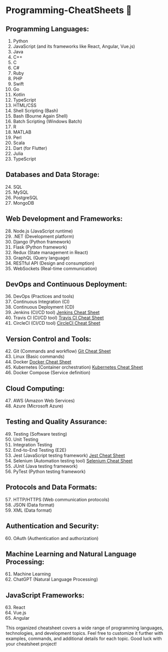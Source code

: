 # Programming-CheatSheets 🚀

## Programming Languages:

1. Python
2. JavaScript (and its frameworks like React, Angular, Vue.js)
3. Java
4. C++
5. C
6. C#
7. Ruby
8. PHP
9. Swift
10. Go
11. Kotlin
12. TypeScript
13. HTML/CSS
14. Shell Scripting (Bash)
15. Bash (Bourne Again Shell)
16. Batch Scripting (Windows Batch)
17. R
18. MATLAB
19. Perl
20. Scala
21. Dart (for Flutter)
22. Julia
23. TypeScript

## Databases and Data Storage:

24. SQL
25. MySQL
26. PostgreSQL
27. MongoDB

## Web Development and Frameworks:

28. Node.js (JavaScript runtime)
29. .NET (Development platform)
30. Django (Python framework)
31. Flask (Python framework)
32. Redux (State management in React)
33. GraphQL (Query language)
34. RESTful API (Design and consumption)
35. WebSockets (Real-time communication)

## DevOps and Continuous Deployment:

36. DevOps (Practices and tools)
37. Continuous Integration (CI)
38. Continuous Deployment (CD)
39. Jenkins (CI/CD tool) [Jenkins Cheat Sheet](https://www.jenkins.io/doc/book/cheat-sheet/)
40. Travis CI (CI/CD tool) [Travis CI Cheat Sheet](https://docs.travis-ci.com/user/common-build-problems/#travis-ci-cant-find-my-cmd)
41. CircleCI (CI/CD tool) [CircleCI Cheat Sheet](https://circleci.com/docs/2.0/reusing-config/)

## Version Control and Tools:

42. Git (Commands and workflow) [Git Cheat Sheet](https://education.github.com/git-cheat-sheet-education.pdf)
43. Linux (Basic commands)
44. Docker [Docker Cheat Sheet](https://www.docker.com/sites/default/files/d8/2019-09/docker-cheat-sheet.pdf)
45. Kubernetes (Container orchestration) [Kubernetes Cheat Sheet](https://kubernetes.io/docs/reference/kubectl/cheatsheet/)
46. Docker Compose (Service definition)

## Cloud Computing:

47. AWS (Amazon Web Services)
48. Azure (Microsoft Azure)

## Testing and Quality Assurance:

49. Testing (Software testing)
50. Unit Testing
51. Integration Testing
52. End-to-End Testing (E2E)
53. Jest (JavaScript testing framework) [Jest Cheat Sheet](https://devhints.io/jest)
54. Selenium (Automation testing tool) [Selenium Cheat Sheet](https://www.browserstack.com/guide/selenium-cheat-sheet)
55. JUnit (Java testing framework)
56. PyTest (Python testing framework)

## Protocols and Data Formats:

57. HTTP/HTTPS (Web communication protocols)
58. JSON (Data format)
59. XML (Data format)

## Authentication and Security:

60. OAuth (Authentication and authorization)

## Machine Learning and Natural Language Processing:

61. Machine Learning
62. ChatGPT (Natural Language Processing)

## JavaScript Frameworks:

63. React
64. Vue.js
65. Angular

This organized cheatsheet covers a wide range of programming languages, technologies, and development topics. Feel free to customize it further with examples, commands, and additional details for each topic. Good luck with your cheatsheet project!